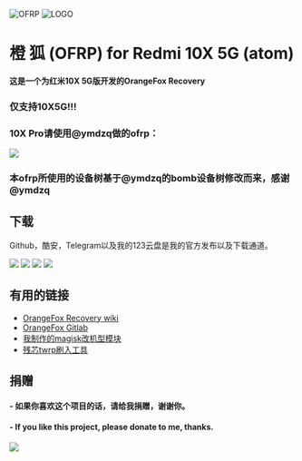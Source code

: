 ![OFRP](https://image.ibb.co/cTMWux/logo.jpg "OFRP")
![LOGO](https://i.ibb.co/wgVshMw/logo.jpg)
# 橙 狐 (OFRP) for Redmi 10X 5G (atom)
#### 这是一个为红米10X 5G版开发的OrangeFox Recovery

### 仅支持10X5G!!!
### 10X Pro请使用@ymdzq做的ofrp：
[![](https://img.shields.io/badge/ymdzqOFRP-bomb-green)](https://github.com/ymdzq/OFRP-device_xiaomi_bomb)
### 本ofrp所使用的设备树基于@ymdzq的bomb设备树修改而来，感谢@ymdzq

## 下载

Github，酷安，Telegram以及我的123云盘是我的官方发布以及下载通道。

[![](https://img.shields.io/badge/酷安发布-OFRP-green)](http://www.coolapk.com/u/3752133)
[![](https://img.shields.io/badge/123云盘下载-密码:LrSA-blue)](https://www.123pan.com/s/Gt2SVv-oAjGh.html)
[![](https://img.shields.io/badge/GitHub发布-发行版-red)](https://github.com/HuaZoffice/OFRP-device_xiaomi_atom/releases)
[![](https://img.shields.io/badge/Telegram频道-atom-blue)](https://t.me/Project_QiMao)

## 有用的链接
- [OrangeFox Recovery wiki](https://wiki.orangefox.tech/en/home)
- [OrangeFox Gitlab](https://gitlab.com/OrangeFox)
- [我制作的magisk改机型模块](https://github.com/HuaZoffice/Magisk_change-your-phone-model)
- [残芯twrp刷入工具](https://wwl.lanzoum.com/iMwaW15wzf8h)

## 捐赠
#### - 如果你喜欢这个项目的话，请给我捐赠，谢谢你。
#### - If you like this project, please donate to me, thanks.
![](https://i.ibb.co/9yKTQ8z/juanzeng.jpg)
